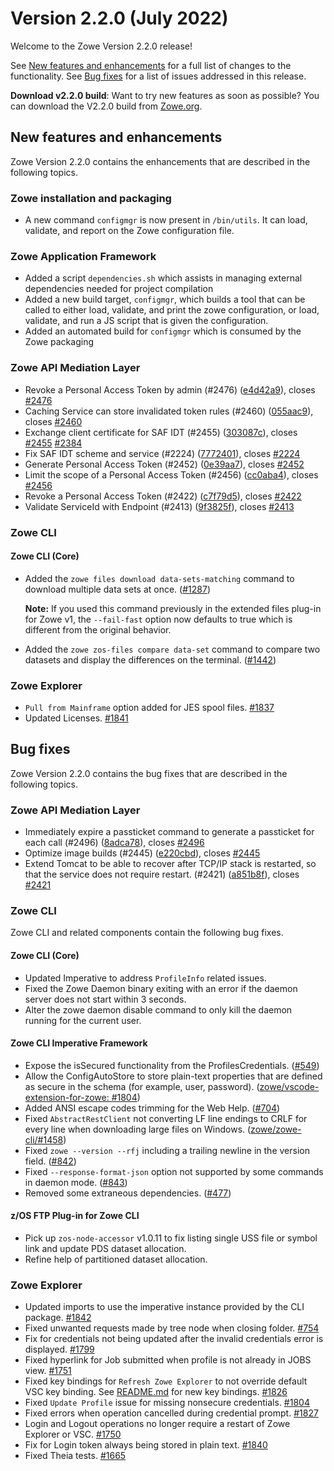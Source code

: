 # Version 2.2.0 (July 2022)

Welcome to the Zowe Version 2.2.0 release!

See [New features and enhancements](#new-features-and-enhancements) for a full list of changes to the functionality. See [Bug fixes](#bug-fixes) for a list of issues addressed in this release.

**Download v2.2.0 build**: Want to try new features as soon as possible? You can download the V2.2.0 build from [Zowe.org](https://www.zowe.org/download.html).

## New features and enhancements

Zowe Version 2.2.0 contains the enhancements that are described in the following topics.

### Zowe installation and packaging

* A new command `configmgr` is now present in `/bin/utils`. It can load, validate, and report on the Zowe configuration file.

### Zowe Application Framework

* Added a script `dependencies.sh` which assists in managing external dependencies needed for project compilation
* Added a new build target, `configmgr`, which builds a tool that can be called to either load, validate, and print the zowe configuration, or load, validate, and run a JS script that is given the configuration.
* Added an automated build for `configmgr` which is consumed by the Zowe packaging

### Zowe API Mediation Layer

* Revoke a Personal Access Token by admin (#2476) ([e4d42a9](https://github.com/zowe/api-layer/commit/e4d42a9)), closes [#2476](https://github.com/zowe/api-layer/issues/2476)
* Caching Service can store invalidated token rules (#2460) ([055aac9](https://github.com/zowe/api-layer/commit/055aac9)), closes [#2460](https://github.com/zowe/api-layer/issues/2460)
* Exchange client certificate for SAF IDT (#2455) ([303087c](https://github.com/zowe/api-layer/commit/303087c)), closes [#2455](https://github.com/zowe/api-layer/issues/2455) [#2384](https://github.com/zowe/api-layer/issues/2384)
* Fix SAF IDT scheme and service (#2224) ([7772401](https://github.com/zowe/api-layer/commit/7772401)), closes [#2224](https://github.com/zowe/api-layer/issues/2224)
* Generate Personal Access Token (#2452) ([0e39aa7](https://github.com/zowe/api-layer/commit/0e39aa7)), closes [#2452](https://github.com/zowe/api-layer/issues/2452)
* Limit the scope of a Personal Access Token (#2456) ([cc0aba4](https://github.com/zowe/api-layer/commit/cc0aba4)), closes [#2456](https://github.com/zowe/api-layer/issues/2456)
* Revoke a Personal Access Token (#2422) ([c7f79d5](https://github.com/zowe/api-layer/commit/c7f79d5)), closes [#2422](https://github.com/zowe/api-layer/issues/2422)
* Validate ServiceId with Endpoint (#2413) ([9f3825f](https://github.com/zowe/api-layer/commit/9f3825f)), closes [#2413](https://github.com/zowe/api-layer/issues/2413)

### Zowe CLI

#### Zowe CLI (Core)

-  Added the `zowe files download data-sets-matching` command to download multiple data sets at once. ([#1287](https://github.com/zowe/zowe-cli/issues/1287))

    **Note:** If you used this command previously in the extended files plug-in for Zowe v1, the `--fail-fast` option now defaults to true which is different from the original behavior.

- Added the `zowe zos-files compare data-set` command to compare two datasets and display the differences on the terminal. ([#1442](https://github.com/zowe/zowe-cli/issues/1442))

### Zowe Explorer

- `Pull from Mainframe` option added for JES spool files. [#1837](https://github.com/zowe/zowe-explorer-vscode/pull/1837)
- Updated Licenses. [#1841](https://github.com/zowe/zowe-explorer-vscode/issues/1841)

## Bug fixes

Zowe Version 2.2.0 contains the bug fixes that are described in the following topics.

### Zowe API Mediation Layer

* Immediately expire a passticket command to generate a passticket for each call (#2496) ([8adca78](https://github.com/zowe/api-layer/commit/8adca78)), closes [#2496](https://github.com/zowe/api-layer/issues/2496)
* Optimize image builds (#2445) ([e220cbd](https://github.com/zowe/api-layer/commit/e220cbd)), closes [#2445](https://github.com/zowe/api-layer/issues/2445)
* Extend Tomcat to be able to recover after TCP/IP stack is restarted, so that the service does not require restart. (#2421) ([a851b8f](https://github.com/zowe/api-layer/commit/a851b8f)), closes [#2421](https://github.com/zowe/api-layer/issues/2421)

### Zowe CLI

Zowe CLI and related components contain the following bug fixes.

#### Zowe CLI (Core)

- Updated Imperative to address `ProfileInfo` related issues.
- Fixed the Zowe Daemon binary exiting with an error if the daemon server does not start within 3 seconds.
- Alter the zowe daemon disable command to only kill the daemon running for the current user.

#### Zowe CLI Imperative Framework

- Expose the isSecured functionality from the ProfilesCredentials. ([#549](https://github.com/zowe/imperative/issues/549))
- Allow the ConfigAutoStore to store plain-text properties that are defined as secure in the schema (for example, user, password). ([zowe/vscode-extension-for-zowe: #1804](https://github.com/zowe/zowe-explorer-vscode/issues/1804))
- Added ANSI escape codes trimming for the Web Help. ([#704](https://github.com/zowe/imperative/issues/704))
- Fixed `AbstractRestClient` not converting LF line endings to CRLF for every line when downloading large files on Windows. ([zowe/zowe-cli/#1458](https://github.com/zowe/zowe-cli/issues/1458))
- Fixed `zowe --version --rfj` including a trailing newline in the version field. ([#842](https://github.com/zowe/imperative/issues/842))
- Fixed `--response-format-json` option not supported by some commands in daemon mode. ([#843](https://github.com/zowe/imperative/issues/843))
- Removed some extraneous dependencies. ([#477](https://github.com/zowe/imperative/issues/477))

#### z/OS FTP Plug-in for Zowe CLI

- Pick up `zos-node-accessor` v1.0.11 to fix listing single USS file or symbol link and update PDS dataset allocation.
- Refine help of partitioned dataset allocation.

### Zowe Explorer

- Updated imports to use the imperative instance provided by the CLI package. [#1842](https://github.com/zowe/zowe-explorer-vscode/issues/1842)
- Fixed unwanted requests made by tree node when closing folder. [#754](https://github.com/zowe/zowe-explorer-vscode/issues/754)
- Fix for credentials not being updated after the invalid credentials error is displayed. [#1799](https://github.com/zowe/zowe-explorer-vscode/issues/1799)
- Fixed hyperlink for Job submitted when profile is not already in JOBS view. [#1751](https://github.com/zowe/zowe-explorer-vscode/issues/1751)
- Fixed key bindings for `Refresh Zowe Explorer` to not override default VSC key binding. See [README.md](https://github.com/zowe/zowe-explorer-vscode/blob/master/packages/zowe-explorer/README.md#keyboard-shortcuts) for new key bindings. [#1826](https://github.com/zowe/zowe-explorer-vscode/issues/1826)
- Fixed `Update Profile` issue for missing nonsecure credentials. [#1804](https://github.com/zowe/zowe-explorer-vscode/issues/1804)
- Fixed errors when operation cancelled during credential prompt. [#1827](https://github.com/zowe/zowe-explorer-vscode/issues/1827)
- Login and Logout operations no longer require a restart of Zowe Explorer or VSC. [#1750](https://github.com/zowe/zowe-explorer-vscode/issues/1750)
- Fix for Login token always being stored in plain text. [#1840](https://github.com/zowe/zowe-explorer-vscode/issues/1840)
- Fixed Theia tests. [#1665](https://github.com/zowe/zowe-explorer-vscode/issues/1665)
